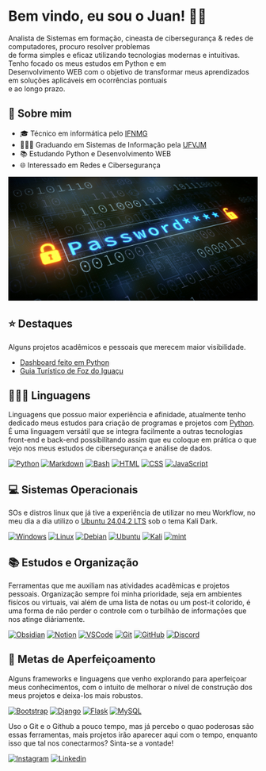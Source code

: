 # Bem vindo, eu sou o Juan! 👋🏼

Analista de Sistemas em formação, cineasta de cibersegurança & redes de computadores, procuro resolver problemas  
de forma simples e eficaz utilizando tecnologias modernas e intuitivas. Tenho focado os meus estudos em Python e em  
Desenvolvimento WEB com o objetivo de transformar meus aprendizados em soluções aplicáveis em ocorrências pontuais  
e ao longo prazo.

## 👤 Sobre mim

* 🎓️ Técnico em informática pelo <a href="https://www.ifnmg.edu.br/docs/344-portal/salinas/salinas-cursos-tecnicos/tecnico-em-informatica-integrado/13549-tecnico-em-informatica-integrado">IFNMG</a>
* 👨🏻‍💻 Graduando em Sistemas de Informação pela <a href="https://portal.ufvjm.edu.br/a-universidade/cursos/sin">UFVJM</a>
* 📚️ Estudando Python e Desenvolvimento WEB
* 🌐 Interessado em Redes e Cibersegurança

<img src="images/password.jpg" width="1000px" height="250px"/>

## ⭐️ Destaques

Alguns projetos acadêmicos e pessoais que merecem maior visibilidade.

* <a href="https://github.com/juan-ferreirax/dashboard-sad">Dashboard feito em Python</a>
* <a href="https://github.com/juan-ferreirax/foz-city-guide">Guia Turístico de Foz do Iguaçu</a>

## 👨🏻‍💻 Linguagens

Linguagens que possuo maior experiência e afinidade, atualmente tenho dedicado meus estudos para criação de programas e projetos com <a href="https://www.python.org/">Python</a>. É uma linguagem versátil que se integra facilmente a outras tecnologias front-end e back-end possibilitando assim que eu coloque em prática o que vejo nos meus estudos de cibersegurança e análise de dados.

[![Python](https://skillicons.dev/icons?i=python)](https://www.python.org/) [![Markdown](https://skillicons.dev/icons?i=md)](https://www.markdownguide.org/) [![Bash](https://skillicons.dev/icons?i=bash)](https://www.gnu.org/software/bash/) [![HTML](https://skillicons.dev/icons?i=html)](https://developer.mozilla.org/pt-BR/docs/Web/HTML) [![CSS](https://skillicons.dev/icons?i=css)](https://developer.mozilla.org/pt-BR/docs/Web/CSS) [![JavaScript](https://skillicons.dev/icons?i=js)](https://developer.mozilla.org/pt-BR/docs/Web/JavaScript)

## 💻️ Sistemas Operacionais

SOs e distros linux que já tive a experiência de utilizar no meu Workflow, no meu dia a dia utilizo o <a href="https://ubuntu.com/download/desktop">Ubuntu 24.04.2 LTS</a> sob o tema Kali Dark.

[![Windows](https://skillicons.dev/icons?i=windows)](https://www.microsoft.com/pt-br/windows) [![Linux](https://skillicons.dev/icons?i=linux)](https://www.kernel.org/) [![Debian](https://skillicons.dev/icons?i=debian)](https://www.debian.org/) [![Ubuntu](https://skillicons.dev/icons?i=ubuntu)](https://ubuntu.com/) [![Kali](https://skillicons.dev/icons?i=kali)](https://www.kali.org/) [![mint](https://skillicons.dev/icons?i=mint)](https://linuxmint.com/)

## 📚️ Estudos e Organização

Ferramentas que me auxiliam nas atividades acadêmicas e projetos pessoais. Organização sempre foi minha prioridade, seja em ambientes fisícos ou virtuais, vai além de uma lista de notas ou um post-it colorido, é uma forma de não perder o controle com o turbilhão de informações que nos atinge diáriamente.

[![Obsidian](https://skillicons.dev/icons?i=obsidian)](https://obsidian.md/) [![Notion](https://skillicons.dev/icons?i=notion)](https://www.notion.so/) [![VSCode](https://skillicons.dev/icons?i=vscode)](https://code.visualstudio.com/) [![Git](https://skillicons.dev/icons?i=git)](https://git-scm.com/) [![GitHub](https://skillicons.dev/icons?i=github)](https://github.com/) [![Discord](https://skillicons.dev/icons?i=discord)](https://discord.com/)

## 🧠 Metas de Aperfeiçoamento

Alguns frameworks e linguagens que venho explorando para aperfeiçoar meus conhecimentos, com o intuito de melhorar o nível de construção dos meus projetos e deixa-los mais robustos.

[![Bootstrap](https://skillicons.dev/icons?i=bootstrap)](https://getbootstrap.com/) [![Django](https://skillicons.dev/icons?i=django)](https://www.djangoproject.com/) [![Flask](https://skillicons.dev/icons?i=flask)](https://flask.palletsprojects.com/) [![MySQL](https://skillicons.dev/icons?i=mysql)](https://www.mysql.com/)

Uso o Git e o Github a pouco tempo, mas já percebo o quao poderosas são essas ferramentas, mais projetos irão aparecer aqui com o tempo, enquanto isso que tal nos conectarmos? Sinta-se a vontade!

[![Instagram](https://skillicons.dev/icons?i=instagram)](https://www.instagram.com/juan.ferreirax/) [![Linkedin](https://skillicons.dev/icons?i=linkedin)](https://www.linkedin.com/in/juan-pablo-ferreira-costa/)

